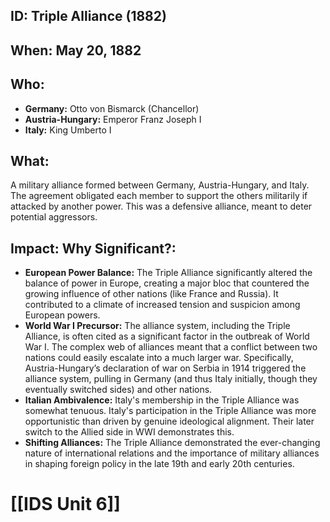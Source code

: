 ## ID: Triple Alliance (1882)

## When: May 20, 1882

## Who: 
* **Germany:** Otto von Bismarck (Chancellor)
* **Austria-Hungary:**  Emperor Franz Joseph I
* **Italy:**  King Umberto I


## What: 
A military alliance formed between Germany, Austria-Hungary, and Italy.  The agreement obligated each member to support the others militarily if attacked by another power.  This was a defensive alliance, meant to deter potential aggressors.

## Impact: Why Significant?:
* **European Power Balance:** The Triple Alliance significantly altered the balance of power in Europe, creating a major bloc that countered the growing influence of other nations (like France and Russia).  It contributed to a climate of increased tension and suspicion among European powers.
* **World War I Precursor:** The alliance system, including the Triple Alliance, is often cited as a significant factor in the outbreak of World War I.  The complex web of alliances meant that a conflict between two nations could easily escalate into a much larger war.  Specifically, Austria-Hungary’s declaration of war on Serbia in 1914 triggered the alliance system, pulling in Germany (and thus Italy initially, though they eventually switched sides) and other nations.
* **Italian Ambivalence:** Italy's membership in the Triple Alliance was somewhat tenuous.  Italy's participation in the Triple Alliance was more opportunistic than driven by genuine ideological alignment. Their later switch to the Allied side in WWI demonstrates this.
* **Shifting Alliances:** The Triple Alliance demonstrated the ever-changing nature of international relations and the importance of military alliances in shaping foreign policy in the late 19th and early 20th centuries.

# [[IDS Unit 6]]